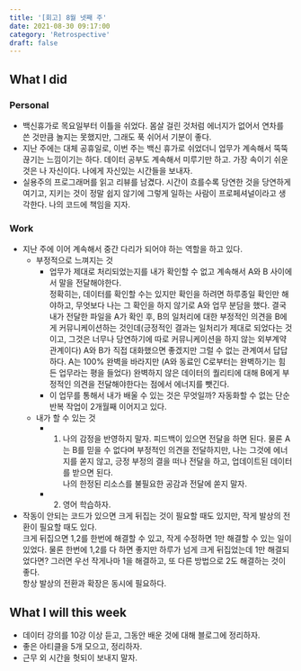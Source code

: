 ```yaml
---
title: '[회고] 8월 넷째 주'
date: 2021-08-30 09:17:00
category: 'Retrospective'
draft: false
---
```


## What I did
### Personal  
- 백신휴가로 목요일부터 이틀을 쉬었다. 몸살 걸린 것처럼 에너지가 없어서 연차를 쓴 것만큼 놀지는 못했지만, 그래도 푹 쉬어서 기분이 좋다.
- 지난 주에는 대체 공휴일로, 이번 주는 백신 휴가로 쉬었더니 업무가 계속해서 뚝뚝 끊기는 느낌이기는 하다. 데이터 공부도 계속해서 미루기만 하고.
  가장 속이기 쉬운 것은 나 자신이다. 나에게 자신있는 시간들을 보내자.
- 실용주의 프로그래머를 읽고 리뷰를 남겼다. 시간이 흐를수록 당연한 것을 당연하게 여기고, 지키는 것이 정말 쉽지 않기에 그렇게 일하는 사람이 프로페셔널이라고 생각한다. 나의 코드에 책임을 지자.


### Work  
- 지난 주에 이어 계속해서 중간 다리가 되어야 하는 역할을 하고 있다. 
  - 부정적으로 느껴지는 것
      -  업무가 제대로 처리되었는지를 내가 확인할 수 없고 계속해서 A와 B 사이에서 말을 전달해야한다.  
       정확히는, 데이터를 확인할 수는 있지만 확인을 하려면 하루종일 확인만 해야하고, 무엇보다 나는 그 확인을 하지 않기로 A와 업무 분담을 했다. 결국 내가 전달한 파일을 A가 확인 후, B의 일처리에 대한 부정적인 의견을 B에게 커뮤니케이션하는 것인데(긍정적인 결과는 일처리가 제대로 되었다는 것이고, 그것은 너무나 당연하기에 따로 커뮤니케이션을 하지 않는 외부계약관계이다) A와 B가 직접 대화했으면 좋겠지만 그럴 수 없는 관계여서 답답하다. A는 100% 완벽을 바라지만 (A와 동료인 C로부터는 완벽하기는 힘든 업무라는 평을 들었다) 완벽하지 않은 데이터의 퀄리티에 대해 B에게 부정적인 의견을 전달해야한다는 점에서 에너지를 뺏긴다.
      - 이 업무를 통해서 내가 배울 수 있는 것은 무엇일까? 자동화할 수 없는 단순 반복 작업이 2개월째 이어지고 있다.
  - 내가 할 수 있는 것
    - 1. 나의 감정을 반영하지 말자. 피드백이 있으면 전달을 하면 된다. 물론 A는 B를 믿을 수 없다며 부정적인 의견을 전달하지만, 나는 그것에 에너지를 쏟지 않고, 긍정 부정의 결을 떠나 전달을 하고, 업데이트된 데이터를 받으면 된다.  
    나의 한정된 리소스를 불필요한 공감과 전달에 쏟지 말자. 
    - 2. 영어 학습하자.
- 작동이 안되는 코드가 있으면 크게 뒤집는 것이 필요할 때도 있지만, 작게 발상의 전환이 필요할 때도 있다.  
크게 뒤집으면 1,2를 한번에 해결할 수 있고, 작게 수정하면 1만 해결할 수 있는 일이 있었다. 물론 한번에 1,2를 다 하면 좋지만 하루가 넘게 크게 뒤집었는데 1만 해결되었다면? 그러면 우선 작게나마 1을 해결하고, 또 다른 방법으로 2도 해결하는 것이 좋다.  
항상 발상의 전환과 확장은 동시에 필요하다.

## What I will this week
- 데이터 강의를 10강 이상 듣고, 그동안 배운 것에 대해 블로그에 정리하자.
- 좋은 아티클을 5개 모으고, 정리하자.
- 근무 외 시간을 헛되이 보내지 말자.